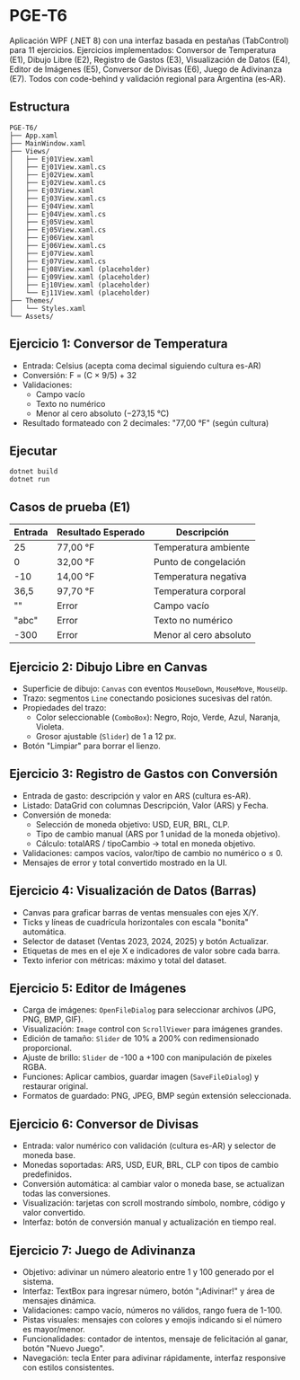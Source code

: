 # PGE-T6

Aplicación WPF (.NET 8) con una interfaz basada en pestañas (TabControl) para 11 ejercicios. Ejercicios implementados: Conversor de Temperatura (E1), Dibujo Libre (E2), Registro de Gastos (E3), Visualización de Datos (E4), Editor de Imágenes (E5), Conversor de Divisas (E6), Juego de Adivinanza (E7). Todos con code-behind y validación regional para Argentina (es-AR).

## Estructura

```
PGE-T6/
├── App.xaml
├── MainWindow.xaml
├── Views/
│   ├── Ej01View.xaml
│   ├── Ej01View.xaml.cs
│   ├── Ej02View.xaml
│   ├── Ej02View.xaml.cs
│   ├── Ej03View.xaml
│   ├── Ej03View.xaml.cs
│   ├── Ej04View.xaml
│   ├── Ej04View.xaml.cs
│   ├── Ej05View.xaml
│   ├── Ej05View.xaml.cs
│   ├── Ej06View.xaml
│   ├── Ej06View.xaml.cs
│   ├── Ej07View.xaml
│   ├── Ej07View.xaml.cs
│   ├── Ej08View.xaml (placeholder)
│   ├── Ej09View.xaml (placeholder)
│   ├── Ej10View.xaml (placeholder)
│   └── Ej11View.xaml (placeholder)
├── Themes/
│   └── Styles.xaml
└── Assets/
```

## Ejercicio 1: Conversor de Temperatura

- Entrada: Celsius (acepta coma decimal siguiendo cultura es-AR)
- Conversión: F = (C × 9/5) + 32
- Validaciones:
  - Campo vacío
  - Texto no numérico
  - Menor al cero absoluto (−273,15 °C)
- Resultado formateado con 2 decimales: "77,00 °F" (según cultura)

## Ejecutar

```
dotnet build
dotnet run
```

## Casos de prueba (E1)

| Entrada | Resultado Esperado | Descripción |
|---|---|---|
| 25 | 77,00 °F | Temperatura ambiente |
| 0 | 32,00 °F | Punto de congelación |
| -10 | 14,00 °F | Temperatura negativa |
| 36,5 | 97,70 °F | Temperatura corporal |
| "" | Error | Campo vacío |
| "abc" | Error | Texto no numérico |
| -300 | Error | Menor al cero absoluto |

## Ejercicio 2: Dibujo Libre en Canvas

- Superficie de dibujo: `Canvas` con eventos `MouseDown`, `MouseMove`, `MouseUp`.
- Trazo: segmentos `Line` conectando posiciones sucesivas del ratón.
- Propiedades del trazo:
  - Color seleccionable (`ComboBox`): Negro, Rojo, Verde, Azul, Naranja, Violeta.
  - Grosor ajustable (`Slider`) de 1 a 12 px.
- Botón "Limpiar" para borrar el lienzo.

## Ejercicio 3: Registro de Gastos con Conversión

- Entrada de gasto: descripción y valor en ARS (cultura es-AR).
- Listado: DataGrid con columnas Descripción, Valor (ARS) y Fecha.
- Conversión de moneda:
  - Selección de moneda objetivo: USD, EUR, BRL, CLP.
  - Tipo de cambio manual (ARS por 1 unidad de la moneda objetivo).
  - Cálculo: totalARS / tipoCambio → total en moneda objetivo.
- Validaciones: campos vacíos, valor/tipo de cambio no numérico o ≤ 0.
- Mensajes de error y total convertido mostrado en la UI.

## Ejercicio 4: Visualización de Datos (Barras)

- Canvas para graficar barras de ventas mensuales con ejes X/Y.
- Ticks y líneas de cuadrícula horizontales con escala "bonita" automática.
- Selector de dataset (Ventas 2023, 2024, 2025) y botón Actualizar.
- Etiquetas de mes en el eje X e indicadores de valor sobre cada barra.
- Texto inferior con métricas: máximo y total del dataset.

## Ejercicio 5: Editor de Imágenes

- Carga de imágenes: `OpenFileDialog` para seleccionar archivos (JPG, PNG, BMP, GIF).
- Visualización: `Image` control con `ScrollViewer` para imágenes grandes.
- Edición de tamaño: `Slider` de 10% a 200% con redimensionado proporcional.
- Ajuste de brillo: `Slider` de -100 a +100 con manipulación de píxeles RGBA.
- Funciones: Aplicar cambios, guardar imagen (`SaveFileDialog`) y restaurar original.
- Formatos de guardado: PNG, JPEG, BMP según extensión seleccionada.

## Ejercicio 6: Conversor de Divisas

- Entrada: valor numérico con validación (cultura es-AR) y selector de moneda base.
- Monedas soportadas: ARS, USD, EUR, BRL, CLP con tipos de cambio predefinidos.
- Conversión automática: al cambiar valor o moneda base, se actualizan todas las conversiones.
- Visualización: tarjetas con scroll mostrando símbolo, nombre, código y valor convertido.
- Interfaz: botón de conversión manual y actualización en tiempo real.

## Ejercicio 7: Juego de Adivinanza

- Objetivo: adivinar un número aleatorio entre 1 y 100 generado por el sistema.
- Interfaz: TextBox para ingresar número, botón "¡Adivinar!" y área de mensajes dinámica.
- Validaciones: campo vacío, números no válidos, rango fuera de 1-100.
- Pistas visuales: mensajes con colores y emojis indicando si el número es mayor/menor.
- Funcionalidades: contador de intentos, mensaje de felicitación al ganar, botón "Nuevo Juego".
- Navegación: tecla Enter para adivinar rápidamente, interfaz responsive con estilos consistentes.

